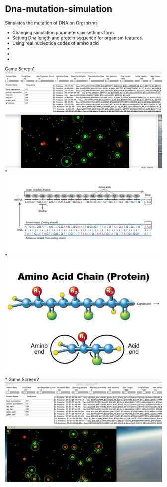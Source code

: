 # Dna-mutation-simulation
Simulates the mutation of DNA on Organisms


* Changing simulation parameters on settings form
* Setting Dna length and protein sequence for organism features
* Using real nucleotide codes of amino acid 
*
*
*

Game Screen1
![alt text](https://github.com/taskma/Dna-mutation-simulation/blob/master/pictures/game2.png)
*
![alt text](https://github.com/taskma/Dna-mutation-simulation/blob/master/pictures/codons.jpg)
*
![alt text](https://github.com/taskma/Dna-mutation-simulation/blob/master/pictures/protein.jpg)
*
Game Screen2
![alt text](https://github.com/taskma/Dna-mutation-simulation/blob/master/pictures/game1.png)
